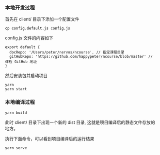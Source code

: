 ### 本地开发过程

首先在 client/ 目录下添加一个配置文件

```
cp config.default.js config.js
```

config.js 文件的内容如下

```
export default {
  docRepo: '/Users/peter/nervos/ncourse', // 指定课程目录
  gitHubRepo: 'https://github.com/happypeter/ncourse/blob/master' // 课程 GitHub 地址
}
```

然后安装包并启动项目

```
yarn
yarn start
```

### 本地编译过程

```
yarn build
```

此时 client/ 目录下出现一个新的 dist 目录, 这就是项目编译后的静态文件存放的地方。

执行下面命令，可以看到项目编译后的运行结果

```
yarn serve
```
